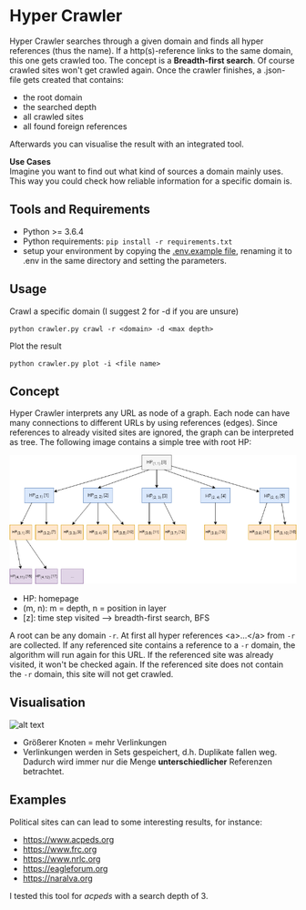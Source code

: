 # Hyper Crawler

Hyper Crawler searches through a given domain and finds all hyper references (thus the name).
If a http(s)-reference links to the same domain, this one gets crawled too.
The concept is a **Breadth-first search**. Of course crawled sites won't get crawled again.
Once the crawler finishes, a .json-file gets created that contains:
* the root domain
* the searched depth
* all crawled sites
* all found foreign references

Afterwards you can visualise the result with an integrated tool.

**Use Cases**  
Imagine you want to find out what kind of sources a domain mainly uses. This way you could check
how reliable information for a specific domain is. 

## Tools and Requirements
* Python >= 3.6.4
* Python requirements: `pip install -r requirements.txt`
* setup your environment by copying the [.env.example file](hyper_crawler/.env.example), renaming it to .env 
in the same directory and setting the parameters.

## Usage
Crawl a specific domain (I suggest 2 for -d if you are unsure)
```shell script
python crawler.py crawl -r <domain> -d <max depth>
```

Plot the result
```shell script
python crawler.py plot -i <file name>
```

## Concept
Hyper Crawler interprets any URL as node of a graph. Each node can have many connections to different URLs by 
using references (edges). Since references to already visited sites are ignored, the graph can be interpreted as tree.
The following image contains a simple tree with root HP:

![alt text](img/tree.png "Tree Structure for homepages")

* HP: homepage
* (m, n): m = depth, n = position in layer
* \[z\]: time step visited --> breadth-first search, BFS

A root can be any domain `-r`. At first all hyper references \<a\>...\</a\> from `-r` are collected.
If any referenced site contains a reference to a `-r` domain, the algorithm will run again for this URL.
If the referenced site was already visited, it won't be checked again.
If the referenced site does not contain the `-r` domain, this site will not get crawled.

## Visualisation

![alt text](img/naralva[1_bis_-1].png)<br>
* Größerer Knoten =  mehr Verlinkungen
* Verlinkungen werden in Sets gespeichert, d.h. Duplikate fallen weg. Dadurch wird immer nur die Menge __unterschiedlicher__ Referenzen betrachtet.

## Examples

Political sites can can lead to some interesting results, for instance:
* https://www.acpeds.org
* https://www.frc.org
* https://www.nrlc.org
* https://eagleforum.org
* https://naralva.org

I tested this tool for *acpeds* with a search depth of 3.